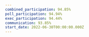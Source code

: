 ```yaml
---
combined_participation: 94.85%
poll_participation: 94.94%
exec_participation: 94.44%
communication: 93.85%
start_date: 2022-06-30T00:00:00.000Z
---
```

